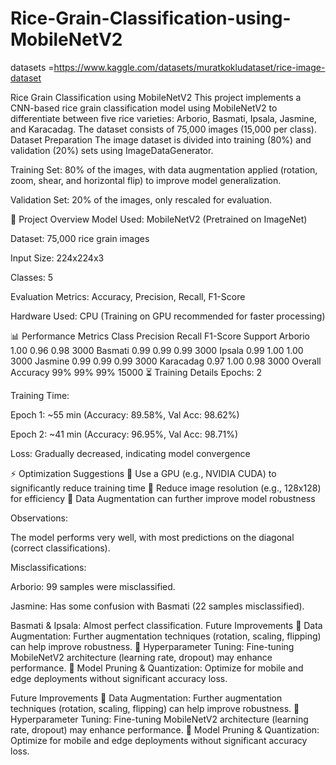 # Rice-Grain-Classification-using-MobileNetV2

datasets =https://www.kaggle.com/datasets/muratkokludataset/rice-image-dataset

Rice Grain Classification using MobileNetV2
This project implements a CNN-based rice grain classification model using MobileNetV2 to differentiate between five rice varieties: Arborio, Basmati, Ipsala, Jasmine, and Karacadag. The dataset consists of 75,000 images (15,000 per class).
Dataset Preparation
The image dataset is divided into training (80%) and validation (20%) sets using ImageDataGenerator.

Training Set: 80% of the images, with data augmentation applied (rotation, zoom, shear, and horizontal flip) to improve model generalization.

Validation Set: 20% of the images, only rescaled for evaluation.

🚀 Project Overview
Model Used: MobileNetV2 (Pretrained on ImageNet)

Dataset: 75,000 rice grain images

Input Size: 224x224x3

Classes: 5

Evaluation Metrics: Accuracy, Precision, Recall, F1-Score

Hardware Used: CPU (Training on GPU recommended for faster processing)

📊 Performance Metrics
Class	Precision	Recall	F1-Score	Support
Arborio	1.00	0.96	0.98	3000
Basmati	0.99	0.99	0.99	3000
Ipsala	0.99	1.00	1.00	3000
Jasmine	0.99	0.99	0.99	3000
Karacadag	0.97	1.00	0.98	3000
Overall Accuracy	99%	99%	99%	15000
⏳ Training Details
Epochs: 2

Training Time:

Epoch 1: ~55 min (Accuracy: 89.58%, Val Acc: 98.62%)

Epoch 2: ~41 min (Accuracy: 96.95%, Val Acc: 98.71%)

Loss: Gradually decreased, indicating model convergence

⚡ Optimization Suggestions
🔹 Use a GPU (e.g., NVIDIA CUDA) to significantly reduce training time
🔹 Reduce image resolution (e.g., 128x128) for efficiency
🔹 Data Augmentation can further improve model robustness

Observations:

The model performs very well, with most predictions on the diagonal (correct classifications).

Misclassifications:

Arborio: 99 samples were misclassified.

Jasmine: Has some confusion with Basmati (22 samples misclassified).

Basmati & Ipsala: Almost perfect classification.
Future Improvements 📌 Data Augmentation: Further augmentation techniques (rotation, scaling, flipping) can help improve robustness. 📌 Hyperparameter Tuning: Fine-tuning MobileNetV2 architecture (learning rate, dropout) may enhance performance. 📌 Model Pruning & Quantization: Optimize for mobile and edge deployments without significant accuracy loss.

Future Improvements 📌 Data Augmentation: Further augmentation techniques (rotation, scaling, flipping) can help improve robustness. 📌 Hyperparameter Tuning: Fine-tuning MobileNetV2 architecture (learning rate, dropout) may enhance performance. 📌 Model Pruning & Quantization: Optimize for mobile and edge deployments without significant accuracy loss.




